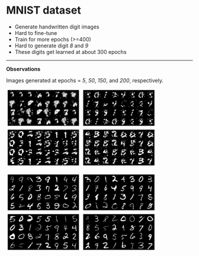 # MNIST dataset 
* Generate handwritten digit images
* Hard to fine-tune
* Train for more epochs (>=400)
* Hard to generate digit *8* and *9*
* These digits get learned at about 300 epochs
---

**Observations**

Images generated at epochs = *5*, *50*, *150*, and *200*, respectively.

<p float="left">
<img src="images/sample8.png" width="200" />
<img src="images/sample6.png" width="200" />
<img src="images/sample1.png" width="200" />
<img src="images/sample9.png" width="200" /></p>
<p float="left">
<img src="images/sample8_real.png" width="200" />
<img src="images/sample6_real.png" width="200" />
<img src="images/sample1_real.png" width="200" />
<img src="images/sample9_real.png" width="200" /></p>

